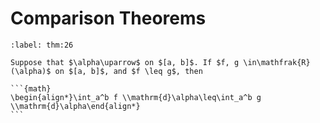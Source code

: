 # Comparison Theorems

````{prf:theorem}
:label: thm:26

Suppose that $\alpha\uparrow$ on $[a, b]$. If $f, g \in\mathfrak{R}(\alpha)$ on $[a, b]$, and $f \leq g$, then 

```{math}
\begin{align*}\int_a^b f \\mathrm{d}\alpha\leq\int_a^b g \\mathrm{d}\alpha\end{align*}
```

````
